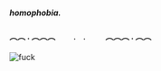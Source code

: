 ##### homophobia.
#### ︵︵ . ︵︵︵ ⠀ ⠀﹒ ﹒ ⠀ ⠀ ︵︵︵ . ︵︵

![fuck](https://media.discordapp.net/attachments/1122969335653220362/1136453409965355038/Untitled237_20230802191953.png?width=554&height=554)
